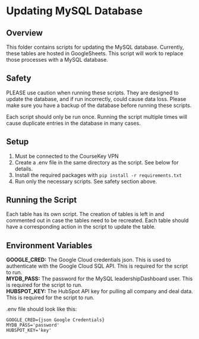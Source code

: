 # Updating MySQL Database

## Overview

This folder contains scripts for updating the MySQL database. Currently, these tables are hosted in GoogleSheets. This script will work to replace those processes with a MySQL database.

## Safety

PLEASE use caution when running these scripts. They are designed to update the database, and if run incorrectly, could cause data loss. Please make sure you have a backup of the database before running these scripts.

Each script should only be run once. Running the script multiple times will cause duplicate entries in the database in many cases.

## Setup

1. Must be connected to the CourseKey VPN
2. Create a .env file in the same directory as the script. See below for details.
3. Install the required packages with `pip install -r requirements.txt`
4. Run only the necessary scripts. See safety section above.

## Running the Script

Each table has its own script. The creation of tables is left in and commented out in case the tables need to be recreated. Each table should have a corresponding action in the script to update the table.

## Environment Variables

**GOOGLE_CRED:** The Google Cloud credentials json. This is used to authenticate with the Google Cloud SQL API. This is required for the script to run.  
**MYDB_PASS:** The password for the MySQL leadershipDashboard user. This is required for the script to run.  
**HUBSPOT_KEY:** The HubSpot API key for pulling all company and deal data. This is required for the script to run.

.env file should look like this:

```
GOOGLE_CRED={json Google Credentials}
MYDB_PASS='password'
HUBSPOT_KEY='key'
```

